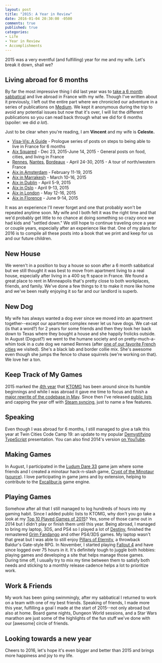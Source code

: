 ```yaml
---
layout: post
title: "2015: A Year in Review"
date: 2016-01-04 20:30:00 -0500
comments: true
published: true
categories:
- Life
- Year in Review
- Accomplishments
---
```


2015 was a very eventful (and fulfilling) year for me and my wife. Let's break it down, shall we?

## Living abroad for 6 months

By far the most impressive thing I did last year was to [take a 6 month sabbatical](http://kamranicus.com/blog/2015/05/21/5-things-for-6-months-abroad/) and live abroad in France with my wife. Though I've written about it previously, I left out the entire part where we chronicled our adventure in a series of publications on [Medium](http://medium.com). We kept it anonymous during the trip to avoid any potential issues but now that it's over, I will list the different publications so you can read back through what we did for 6 months (spoiler: we did *a lot*). 

Just to be clear when you're reading, I am **Vincent** and my wife is **Celeste.**

- [Visa-Vis: A Guide](https://medium.com/visa-vis-a-guide) - Prologue series of posts on steps to being able to live in France for 6 months
- [Aix Squared](https://medium.com/aix-squared) - Dec 23, 2015-June 14, 2015 - General posts on food, cities, and living in France
- [Rennes](https://medium.com/aix-squared/rennes-france-d4957bf17d4e), [Nantes](https://medium.com/aix-squared/nantes-france-5c0aa9cf5ff), [Bordeaux](https://medium.com/aix-squared/bordeaux-france-c66f859826c9) - April 24-30, 2015 - A tour of north/western France
- [Aix in Amsterdam](https://medium.com/aix-in-amsterdam) - February 11-19, 2015
- [Aix in Marrakesh](https://medium.com/aix-in-marrakesh) - March 10-16, 2015
- [Aix in Dublin](https://medium.com/aix-in-dublin) - April 5-9, 2015
- [Aix in Oslo](https://medium.com/aix-in-oslo) - April 9-13, 2015
- [Aix in London](https://medium.com/aix-in-london) - May 12-16, 2015
- [Aix in Florence](https://medium.com/aix-in-florence) - June 9-14, 2015

It was an experience I'll never forget and one that probably won't be repeated anytime soon. My wife and I both felt it was the right time and that we'd probably get little to no chance at doing something so crazy once we had kids and "settled down." We still hope to continue traveling once a year or couple years, especially after an experience like that. One of my plans for 2016 is to compile all these posts into a book that we print and keep for us and our future children.

## New House

We weren't in a position to buy a house so soon after a 6 month sabbatical but we still thought it was best to move from apartment living to a real house, especially after living in a 400 sq ft space in France. We found a great place to rent in Minneapolis that's pretty close to both workplaces, friends, and family. We've done a few things to it to make it more like home and we've been really enjoying it so far and our landlord is superb.

## New Dog

My wife has always wanted a dog ever since we moved into an apartment together--except our apartment complex never let us have dogs. We cat-sat (is that a word?) for 2 years for some friends and then they took her back down to Texas where they bought a house and she happily frolicks outside. In August (Dogust?) we went to the humane society and on pretty-much-a-whim took in a cute dog we named Rennes (after [one of our favorite French cities](https://medium.com/aix-squared/rennes-france-d4957bf17d4e) we visited). She's a black lab and border collie mix. She's awesome even though she jumps the fence to chase squirrels (we're working on that). We love her a ton.

## Keep Track of My Games

2015 marked the [4th year](http://blog.keeptrackofmygames.com/post/124929587854/happy-4th-birthday-to-keep-track-of-my-games) that [KTOMG](http://keeptrackofmygames.com) has been around since its humble beginnings and while I was abroad it gave me time to focus and finish a [major rewrite of the codebase in May](http://kamranicus.com/blog/2015/05/30/ktomg-update/). Since then I've released [public lists](http://blog.keeptrackofmygames.com/post/134750555276/updates-for-november-2015) and capping the year off with [Steam syncing](http://blog.keeptrackofmygames.com/post/135781123861/updates-for-december-2015), just to name a few features.

## Speaking

Even though I was abroad for 6 months, I still managed to give a talk this year at Twin Cities Code Camp 19: an update to my popular [Demystifying TypeScript](http://kamranicus.com/presentations/demystifying-typescript) presentation. You can also find 2014's version [on YouTube](https://www.youtube.com/watch?v=kb7tvaBJeMs).

## Making Games

In August, I participated in the [Ludum Dare 33](http://ludumdare.com/compo/ludum-dare-33/) game jam where some friends and I created a minotaur hack-n-slash game, [Crypt of the Minotaur](http://excaliburjs.com/ludum-33/) ([source](https://github.com/excaliburjs/ludum-33)). I love participating in game jams and by extension, helping to contribute to the [Excalibur.js](http://excaliburjs.com) game engine.

## Playing Games

Somehow after all that I still managed to log hundreds of hours into my gaming habit. Since I added public lists to KTOMG, why don't you go take a look at my [Top 10 Played Games of 2015](http://keeptrackofmygames.com/users/kamranicus/lists/11)? Yes, some of those came out in 2014 but I didn't play or finish them until this year. Being abroad, I managed to bring my laptop, 3DS, and PS4 so I played a lot of [Destiny](http://keeptrackofmygames.com/games/1931), finished the remastered [Grim Fandango](http://keeptrackofmygames.com/games/394) and other PS4/3DS games. My laptop wasn't that great but I was able to still enjoy [Pillars of Eternity](http://keeptrackofmygames.com/games/1267), a throwback Baldur's Gate-style RPG. In November, I started playing [Fallout 4](http://keeptrackofmygames.com/games/145171) and have since logged over 75 hours in it. It's definitely tough to juggle both hobbies: playing games and developing a site that helps manage those games. During time off, I usually try to mix my time between them to satisfy both needs and sticking to a monthly release cadence helps a lot to prioritize work.

## Work & Friends

My work has been going swimmingly, after my sabbatical I returned to work on a team with one of my best friends. Speaking of friends, I made more this year, fulfilling a goal I made at the start of 2015--not only abroad but also at home. Board game nights, Dungeon World sessions, and a Star Wars marathon are just some of the highlights of the fun stuff we've done with our [awesome] circle of friends.

## Looking towards a new year

Cheers to 2016, let's hope it's even bigger and better than 2015 and brings more happiness and joy to my life.
